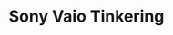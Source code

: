 ---
lang: fr
layout: doc
redirect_from:
- /fr/wiki/SonyVaioTinkering/
- /fr/doc/sony-vaio-tinkering/
- /fr/doc/SonyVaioTinkering/
redirect_to: https://github.com/Qubes-Community/Contents/blob/master/docs/troubleshooting/sony-vaio-tinkering.md
ref: 93
title: Sony Vaio Tinkering
---
